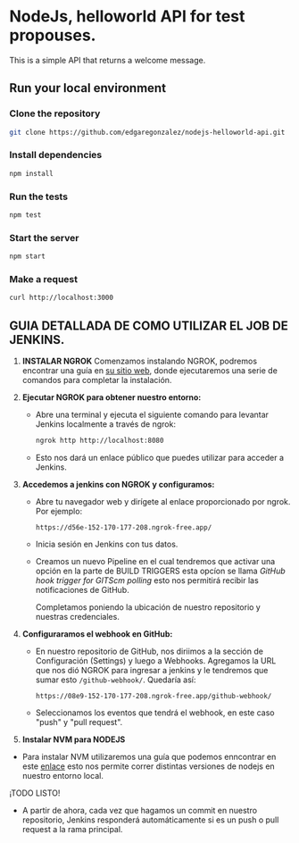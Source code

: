 # NodeJs, helloworld API for test propouses.

This is a simple API that returns a welcome message.

## Run your local environment

### Clone the repository
```bash
git clone https://github.com/edgaregonzalez/nodejs-helloworld-api.git
```

### Install dependencies
```bash
npm install
```

### Run the tests
```bash
npm test
```

### Start the server
```bash
npm start
```

### Make a request
```bash
curl http://localhost:3000
```


## GUIA DETALLADA DE COMO UTILIZAR EL JOB DE JENKINS.

1. **INSTALAR NGROK**
   Comenzamos instalando NGROK, podremos encontrar una guía en [su sitio web](https://ngrok.com/download), donde ejecutaremos una serie de comandos para completar la instalación.

   
2. **Ejecutar NGROK para obtener nuestro entorno:**
   - Abre una terminal y ejecuta el siguiente comando para levantar Jenkins localmente a través de ngrok:
     ```sh
     ngrok http http://localhost:8080
     ```
   - Esto nos dará un enlace público que puedes utilizar para acceder a Jenkins.

3. **Accedemos a jenkins con NGROK y configuramos:**
   - Abre tu navegador web y dirígete al enlace proporcionado por ngrok. Por ejemplo:
     ```
     https://d56e-152-170-177-208.ngrok-free.app/
     ```
   - Inicia sesión en Jenkins con tus datos.
  
   - Creamos un nuevo Pipeline en el cual tendremos que activar una opción en la parte de BUILD TRIGGERS
    esta opcíon se llama *GitHub hook trigger for GITScm polling* esto nos permitirá recibir las notificaciones de GitHub.

     Completamos poniendo la ubicación de nuestro repositorio y nuestras credenciales.

4. **Configuraramos el webhook en GitHub:**
   - En nuestro repositorio de GitHub, nos diriimos a la  sección de Configuración (Settings) y luego a Webhooks.
      Agregamos la URL que nos dió NGROK para ingresar a jenkins y le tendremos que sumar esto `/github-webhook/`.
     Quedaría así: 
     ```
     https://08e9-152-170-177-208.ngrok-free.app/github-webhook/
     ```
   - Seleccionamos los eventos que tendrá el webhook, en este caso "push" y "pull request".


5. **Instalar NVM para NODEJS**

  - Para instalar NVM utilizaremos una guía que podemos enncontrar en este [enlace](https://nodejs.org/en/download/package-manager/)
    esto nos permite correr distintas versiones de nodejs en nuestro entorno local.


¡TODO LISTO!

   - A partir de ahora, cada vez que hagamos un commit en nuestro repositorio, Jenkins responderá automáticamente si es un push o pull request a la rama principal.

  
